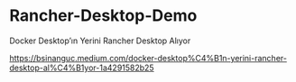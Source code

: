 # Rancher-Desktop-Demo

Docker Desktop’ın Yerini Rancher Desktop Alıyor

https://bsinanguc.medium.com/docker-desktop%C4%B1n-yerini-rancher-desktop-al%C4%B1yor-1a4291582b25
